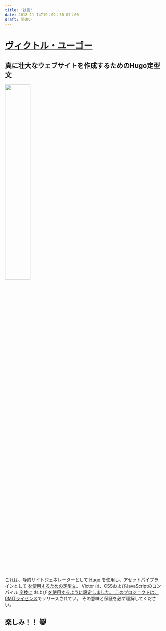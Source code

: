 ```yaml
---
title: '技術'
date: 2018-11-14T19：02：50-07：00
draft: 間違い
---
```


# [ヴィクトル・ユーゴー](https://github.com/netlify-templates/victor-hugo)

## 真に壮大なウェブサイトを作成するためのHugo定型文

<img src="https://d33wubrfki0l68.cloudfront.net/30790d6888bd8af863fb2b5c33a7f337cdbda243/4e867/images/hugo-logo-wide.svg" style="width: 40%" />

これは、静的サイトジェネレーターとして [Hugo](https://gohugo.io/) を使用し、アセットパイプラインとして [を使用するための定型文](https://webpack.js.org/)。 Victor</a> は、CSSおよびJavaScriptのコンパイル [変換に](https://babeljs.io/) および [を使用するように設定しました。 このプロジェクトは、0MITライセンス](http://postcss.org/)でリリースされてい。 その意味と保証を必ず理解してください。</p> 



## 楽しみ！！ 😸
